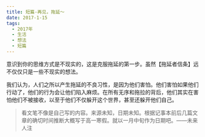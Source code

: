 ```yaml
---
title: 短篇-再见，拖延～
date: 2017-1-15
tags:
  - 2017年
  - 生活
  - 想法
  - 短篇
---
```


意识到你的思维方式是不现实的，这是克服拖延的第一步。虽然【拖延者信条】远不仅仅只是一些不现实的想法。

我们认为，人们之所以产生拖延的不良习性，是因为他们害怕。他们害怕如果他们行动了，他们的行为会让他们陷入麻烦。在所有无序和拖拉的背后，他们其实在害怕他们不被接收，以至于他们不仅躲开这个世界，甚至还躲开他们自己。

> 看文笔不像是自己写的内容。来源未知，日期未知。根据记事本前后几篇文章的确切时间推断大概写于高一寒假。就以一月中旬作为日期吧。——未来人注
